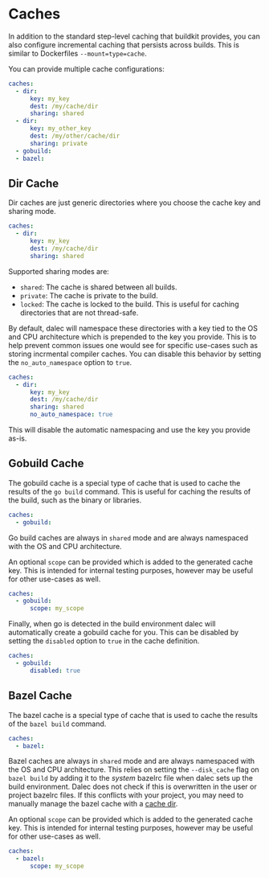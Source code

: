 # Caches

In addition to the standard step-level caching that buildkit provides, you can
also configure incremental caching that persists across builds.
This is similar to Dockerfiles `--mount=type=cache`.

You can provide multiple cache configurations:

```yaml
caches:
  - dir:
      key: my_key
      dest: /my/cache/dir
      sharing: shared
  - dir:
      key: my_other_key
      dest: /my/other/cache/dir
      sharing: private
  - gobuild:
  - bazel:
```

## Dir Cache

Dir caches are just generic directories where you choose the cache key and sharing mode.

```yaml
caches:
  - dir:
      key: my_key
      dest: /my/cache/dir
      sharing: shared
```

Supported sharing modes are:
- `shared`: The cache is shared between all builds.
- `private`: The cache is private to the build.
- `locked`: The cache is locked to the build. This is useful for caching directories that are not thread-safe.

By default, dalec will namespace these directories with a key tied to the OS and
CPU architecture which is prepended to the key you provide. This is to help
prevent common issues one would see for specific use-cases such as storing
incrmental compiler caches.
You can disable this behavior by setting the `no_auto_namespace` option to `true`.

```yaml
caches:
  - dir:
      key: my_key
      dest: /my/cache/dir
      sharing: shared
      no_auto_namespace: true
```

This will disable the automatic namespacing and use the key you provide as-is.


## Gobuild Cache

The gobuild cache is a special type of cache that is used to cache the results of
the `go build` command.
This is useful for caching the results of the build, such as the binary or
libraries.

```yaml
caches:
  - gobuild:
```

Go build caches are always in `shared` mode and are always namespaced with the OS and CPU architecture.

An optional `scope` can be provided which is added to the generated cache key.
This is intended for internal testing purposes, however may be useful for other
use-cases as well.

```yaml
caches:
  - gobuild:
      scope: my_scope
```

Finally, when go is detected in the build environment dalec will automatically
create a gobuild cache for you. This can be disabled by setting the `disabled`
option to `true` in the cache definition.

```yaml
caches:
  - gobuild:
      disabled: true
```

## Bazel Cache

The bazel cache is a special type of cache that is used to cache the results of
the `bazel build` command.

```yaml
caches:
  - bazel:
```

Bazel caches are always in `shared` mode and are always namespaced with the OS and CPU architecture.
This relies on setting the `--disk_cache` flag on `bazel build` by adding it to the *system* bazelrc file
when dalec sets up the build environment.
Dalec does not check if this is overwritten in the user or project bazelrc files.
If this conflicts with your project, you may need to manually manage the bazel cache with a [cache dir](#dir-cache).

An optional `scope` can be provided which is added to the generated cache key.
This is intended for internal testing purposes, however may be useful for other
use-cases as well.

```yaml
caches:
  - bazel:
      scope: my_scope
```
